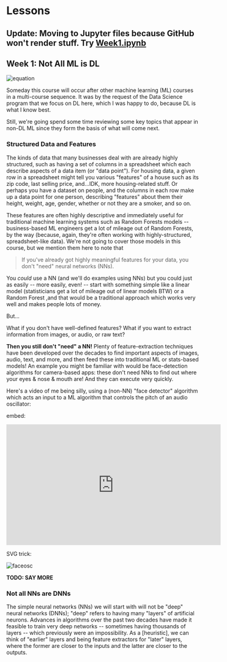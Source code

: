 # Lessons

## Update: Moving to Jupyter files because GitHub won't render stuff. Try [Week1.ipynb](Week1.ipynb)

## Week 1: Not All ML is DL

![equation](https://latex.codecogs.com/png.download?DL%5Csubset%20ML%5Csubset%20AI)

Someday this course will occur after other machine learning (ML) courses in a multi-course sequence. It was by the request of the Data Science program that we focus on DL here, which I was happy to do, because DL is what I know best. 

Still, we're going spend some time reviewing some key topics that appear in non-DL ML since they form the basis of what will come next.

### Structured Data and Features

The kinds of data that many businesses deal with are already highly structured, such as having a set of columns in a spreadsheet which each describe aspects of a data item (or "data point").  For housing data, a given row in a spreadsheet might tell you various "features" of a house such as its zip code, last selling price, and...IDK, more housing-related stuff.   Or perhaps you have a dataset on people, and the columns in each row make up a data point for one person, describing "features" about them their height, weight, age, gender, whether or not they are a smoker, and so on. 

These features are often highly descriptive and immediately useful for traditional machine learning systems such as Random Forests models -- business-based ML engineers get a lot of mileage out of Random Forests, by the way (because, again, they're often working with highly-structured, spreadsheet-like data).  We're not going to cover those models in this course, but we mention them here to note that

>  If you've already got highly meaningful features for your data, you don't "need" neural networks (NNs).

You *could* use a NN (and we'll do examples using NNs) but you could just as easily -- more easily, even! -- start with something simple like a linear model  (statisticians get a lot of mileage out of linear models BTW) or a Random Forest ,and that would be a traditional approach which works very well and makes people lots of money. 

But... 

What if you don't have well-defined features?  What if you want to extract information from images, or audio, or raw text?

**Then you still don't "need" a NN!** Plenty of feature-extraction techniques have been developed over the decades to find important aspects of images, audio, text, and more, and then feed these into traditional ML or stats-based models!  An example you might be familiar with would be face-detection algorithms for camera-based apps: these don't need NNs to find out where your eyes & nose & mouth are!  And they can execute very quickly.  

Here's a video of me being silly, using a (non-NN) "face detector" algorithm which acts an input to a ML algorithm that controls the pitch of an audio oscillator:

embed:

<iframe width="560" height="315" src="https://www.youtube.com/embed/j8S9Cx0xnbs" frameborder="0" allow="accelerometer; autoplay; clipboard-write; encrypted-media; gyroscope; picture-in-picture" allowfullscreen></iframe>

SVG trick:

![faceosc](../images/embed_faceosc.svg)



**TODO: SAY MORE**

### Not all NNs are DNNs

The simple neural networks (NNs) we will start with will not be "deep" neural networks (DNNs); "deep" refers to having many "layers" of artificial neurons.  Advances in algorithms over the past two decades have made it feasible to train very deep networks -- sometimes having thousands of layers -- which previously were an impossibility. As a [heuristic], we can think of "earlier" layers and being feature extractors for "later" layers, where the former are closer to the inputs and the latter are closer to the outputs. 





